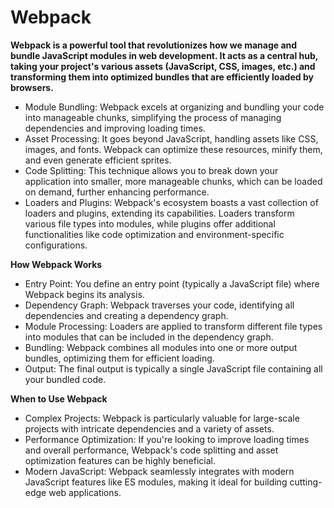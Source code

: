 # Webpack

**Webpack is a powerful tool that revolutionizes how we manage and bundle JavaScript modules in web development. It acts as a central hub, taking your project's various assets (JavaScript, CSS, images, etc.) and transforming them into optimized bundles that are efficiently loaded by browsers.**

- Module Bundling: Webpack excels at organizing and bundling your code into manageable chunks, simplifying the process of managing dependencies and improving loading times.
- Asset Processing: It goes beyond JavaScript, handling assets like CSS, images, and fonts. Webpack can optimize these resources, minify them, and even generate efficient sprites.
- Code Splitting: This technique allows you to break down your application into smaller, more manageable chunks, which can be loaded on demand, further enhancing performance.
- Loaders and Plugins: Webpack's ecosystem boasts a vast collection of loaders and plugins, extending its capabilities. Loaders transform various file types into modules, while plugins offer additional functionalities like code optimization and environment-specific configurations.

**How Webpack Works**

- Entry Point: You define an entry point (typically a JavaScript file) where Webpack begins its analysis.
- Dependency Graph: Webpack traverses your code, identifying all dependencies and creating a dependency graph.
- Module Processing: Loaders are applied to transform different file types into modules that can be included in the dependency graph.
- Bundling: Webpack combines all modules into one or more output bundles, optimizing them for efficient loading.
- Output: The final output is typically a single JavaScript file containing all your bundled code.

**When to Use Webpack**

- Complex Projects: Webpack is particularly valuable for large-scale projects with intricate dependencies and a variety of assets.
- Performance Optimization: If you're looking to improve loading times and overall performance, Webpack's code splitting and asset optimization features can be highly beneficial.
- Modern JavaScript: Webpack seamlessly integrates with modern JavaScript features like ES modules, making it ideal for building cutting-edge web applications.
